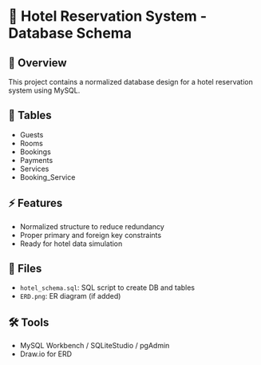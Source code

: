 # 🏨 Hotel Reservation System - Database Schema

## 📌 Overview
This project contains a normalized database design for a hotel reservation system using MySQL.

## 🧱 Tables
- Guests
- Rooms
- Bookings
- Payments
- Services
- Booking_Service

## ⚡ Features
- Normalized structure to reduce redundancy
- Proper primary and foreign key constraints
- Ready for hotel data simulation

## 📂 Files
- `hotel_schema.sql`: SQL script to create DB and tables
- `ERD.png`: ER diagram (if added)

## 🛠 Tools
- MySQL Workbench / SQLiteStudio / pgAdmin
- Draw.io for ERD
